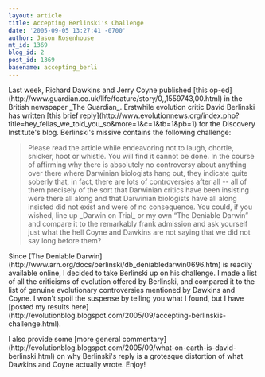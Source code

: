 ```yaml
---
layout: article
title: Accepting Berlinski's Challenge
date: '2005-09-05 13:27:41 -0700'
author: Jason Rosenhouse
mt_id: 1369
blog_id: 2
post_id: 1369
basename: accepting_berli
---
```

<p>Last week, Richard Dawkins and Jerry Coyne published [this op-ed](http://www.guardian.co.uk/life/feature/story/0,,1559743,00.html) in the British newspaper _The Guardian_.  Erstwhile evolution critic David Berlinski has written [this brief reply](http://www.evolutionnews.org/index.php?title=hey_fellas_we_told_you_so&amp;more=1&amp;c=1&amp;tb=1&amp;pb=1) for the Discovery Institute's blog.  Berlinski's missive contains the following challenge:</p>

> <p>Please read the article while endeavoring not to laugh, chortle, snicker, hoot or whistle. You will find it cannot be done. In the course of affirming why there is absolutely no controversy about anything over there where Darwinian biologists hang out, they indicate quite soberly that, in fact, there are lots of controversies after all -- all of them precisely of the sort that Darwinian critics have been insisting were there all along and that Darwinian biologists have all along insisted did not exist and were of no consequence. You could, if you wished, line up _Darwin on Trial_ or my own &ldquo;The Deniable Darwin&rdquo; and compare it to the remarkably frank admission and ask yourself just what the hell Coyne and Dawkins are not saying that we did not say long before them?</p>

<p>Since [The Deniable Darwin](http://www.arn.org/docs/berlinski/db_deniabledarwin0696.htm) is readily available online, I decided to take Berlinski up on his challenge.  I made a list of all the criticisms of evolution offered by Berlinski, and compared it to the list of genuine evolutionary controversies mentioned by Dawkins and Coyne.  I won't spoil the suspense by telling you what I found, but I have [posted my results here](http://evolutionblog.blogspot.com/2005/09/accepting-berlinskis-challenge.html).</p>

<p>I also provide some [more general commentary](http://evolutionblog.blogspot.com/2005/09/what-on-earth-is-david-berlinski.html) on why Berlinski's reply is a grotesque distortion of what Dawkins and Coyne actually wrote.  Enjoy!</p>
